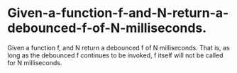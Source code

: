 # Given-a-function-f-and-N-return-a-debounced-f-of-N-milliseconds.
Given a function f, and N return a debounced f of N milliseconds.  That is, as long as the debounced f continues to be invoked, f itself will not be called for N milliseconds.
